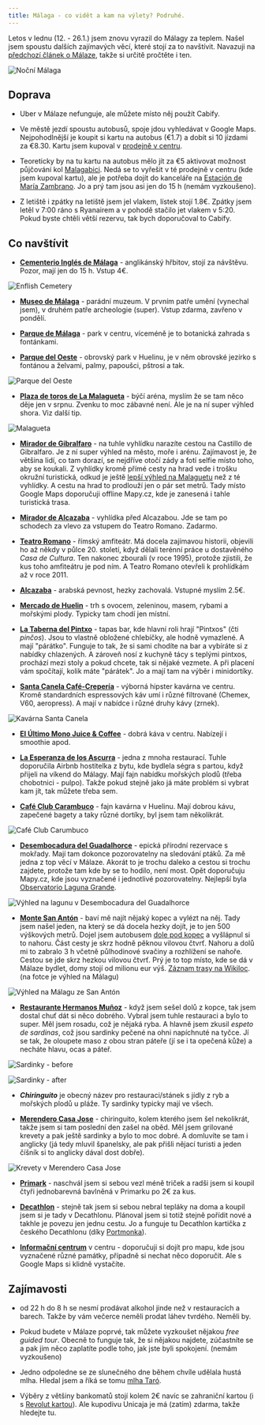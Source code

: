 ```yaml
---
title: Málaga - co vidět a kam na výlety? Podruhé.
---
```


Letos v lednu (12. - 26.1.) jsem znovu vyrazil do Málagy za teplem. Našel jsem spoustu dalších zajímavých věcí, které stojí za to navštívit. Navazuji na [předchozí článek o Málaze](/malaga/), takže si určitě pročtěte i ten.


![Noční Málaga](/data/2018/2018-01-27-malaga-podruhe/nocni-malaga.jpg)

## Doprava

- Uber v Málaze nefunguje, ale můžete místo něj použít Cabify.

- Ve městě jezdí spoustu autobusů, spoje jdou vyhledávat v Google Maps. Nejpohodlnější je koupit si kartu na autobus (€1.7) a dobít si 10 jízdami za €8.30. Kartu jsem kupoval v [prodejně v centru](https://goo.gl/maps/nvS6DsJV6Lp).

- Teoreticky by na tu kartu na autobus mělo jít za €5 aktivovat možnost půjčování kol [Malagabici](http://malagabici.malaga.eu/webpublica/index.html). Nedá se to vyřešit v té prodejně v centru (kde jsem kupoval kartu), ale je potřeba dojít do kanceláře na [Estación de María Zambrano](https://goo.gl/maps/B9sQMbAk5ik). Jo a prý tam jsou asi jen do 15 h (nemám vyzkoušeno).

- Z letiště i zpátky na letiště jsem jel vlakem, lístek stojí 1.8€. Zpátky jsem letěl v 7:00 ráno s Ryanairem a v pohodě stačilo jet vlakem v 5:20. Pokud byste chtěli větší rezervu, tak bych doporučoval to Cabify.

## Co navštívit

- **[Cementerio Inglés de Málaga](https://goo.gl/maps/KY7EYBZPeRo)** - anglikánský hřbitov, stojí za návštěvu. Pozor, mají jen do 15 h. Vstup 4€.

![Enflish Cemetery](/data/2018/2018-01-27-malaga-podruhe/english-cemetery.jpg)

- **[Museo de Málaga](https://goo.gl/maps/6fdFhjN2R362)** - parádní muzeum. V prvním patře umění (vynechal jsem), v druhém patře archeologie (super). Vstup zdarma, zavřeno v pondělí.

- **[Parque de Málaga](https://goo.gl/maps/jZsESU6z89N2)** - park v centru, víceméně je to botanická zahrada s fontánkami.

- **[Parque del Oeste](https://goo.gl/maps/gpVYjhu8N4F2)** - obrovský park v Huelinu, je v něm obrovské jezírko s fontánou a želvami, palmy, papoušci, pštrosi a tak.

![Parque del Oeste](/data/2018/2018-01-27-malaga-podruhe/park.jpg)

- **[Plaza de toros de La Malagueta](https://goo.gl/maps/Fz6mMb15rBR2)** - býčí aréna, myslím že se tam něco děje jen v srpnu. Zvenku to moc zábavné není. Ale je na ní super výhled shora. Viz další tip.

![Malagueta](/data/2018/2018-01-27-malaga-podruhe/malagueta.jpg)

- **[Mirador de Gibralfaro](https://goo.gl/maps/7gaj7Au1stp)** - na tuhle vyhlídku narazíte cestou na Castillo de Gibralfaro. Je z ní super výhled na město, moře i arénu. Zajímavost je, že většina lidí, co tam dorazí, se nejdříve otočí zády a fotí selfie místo toho, aby se koukali. Z vyhlídky kromě přímé cesty na hrad vede i trošku okružní turistická, odkud je ještě [lepší výhled na Malaguetu](https://mapy.cz/s/2lkbz) než z té vyhlídky. A cestu na hrad to prodlouží jen o pár set metrů. Tady místo Google Maps doporučuji offline Mapy.cz, kde je zanesená i tahle turistická trasa.

- **[Mirador de Alcazaba](https://goo.gl/maps/enbGCeSWXWG2)** - vyhlídka před Alcazabou. Jde se tam po schodech za vlevo za vstupem do Teatro Romano. Zadarmo.

- **[Teatro Romano](https://goo.gl/maps/NbhSr75V6Y32)** - římský amfiteátr. Má docela zajímavou historii, objevili ho až někdy v půlce 20. století, když dělali terénní práce u dostavěného *Casa de Cultura*. Ten nakonec zbourali (v roce 1995), protože zjistili, že kus toho amfiteátru je pod ním. A Teatro Romano otevřeli k prohlídkám až v roce 2011.

- **[Alcazaba](https://goo.gl/maps/7cGLNoWayFz)** - arabská pevnost, hezky zachovalá. Vstupné myslím 2.5€.

- **[Mercado de Huelin](https://goo.gl/maps/5rBJZmTGdsM2)** - trh s ovocem, zeleninou, masem, rybami a mořskými plody. Typicky tam chodí jen místní.

- **[La Taberna del Pintxo](https://goo.gl/maps/ykA3NQMye5T2)** - tapas bar, kde hlavní roli hrají "Pintxos" (čti *pinčos*). Jsou to vlastně obložené chlebíčky, ale hodně vymazlené. A mají "párátko". Funguje to tak, že si sami chodíte na bar a vybíráte si z nabídky chlazených. A zároveň nosí z kuchyně tácy s teplými pintxos, prochází mezi stoly a pokud chcete, tak si nějaké vezmete. A při placení vám spočítají, kolik máte "párátek". Jo a mají tam na výběr i minidortíky.

- **[Santa Canela Café-Crepería](https://goo.gl/maps/maeTtNBpdTC2)** - výborná hipster kavárna ve centru. Kromě standardních espressových káv umí i různé filtrované (Chemex, V60, aeropress). A mají v nabídce i různé druhy kávy (zrnek).

![Kavárna Santa Canela](/data/2018/2018-01-27-malaga-podruhe/santa-canela.jpg)

- **[El Último Mono Juice & Coffee](https://goo.gl/maps/7UR5o9T43pH2)** - dobrá káva v centru. Nabízejí i smoothie apod.

- **[La Esperanza de los Ascurra](https://goo.gl/maps/erkhecitmJC2)** - jedna z mnoha restaurací. Tuhle doporučila Airbnb hostitelka z bytu, kde bydlela ségra s partou, když přijeli na víkend do Málagy. Mají fajn nabídku mořských plodů (třeba chobotnici - pulpo). Takže pokud stejně jako já máte problém si vybrat kam jít, tak můžete třeba sem.

- **[Café Club Carambuco](https://goo.gl/maps/GqqJ9u8JTQA2)** - fajn kavárna v Huelinu. Mají dobrou kávu, zapečené bagety a taky různé dortíky, byl jsem tam několikrát.

![Café Club Carumbuco](/data/2018/2018-01-27-malaga-podruhe/carambuco.jpg)

- **[Desembocadura del Guadalhorce](https://goo.gl/maps/FJXvgj59tuv)** - epická přírodní rezervace s mokřady. Mají tam dokonce pozorovatelny na sledování ptáků. Za mě jedna z top věcí v Málaze. Akorát to je trochu daleko a cestou si trochu zajdete, protože tam kde by se to hodilo, není most. Opět doporučuju Mapy.cz, kde jsou vyznačené i jednotlivé pozorovatelny. Nejlepší byla [Observatorio Laguna Grande](https://mapy.cz/s/2lkRb).

![Výhled na lagunu v Desembocadura del Guadalhorce](/data/2018/2018-01-27-malaga-podruhe/rezervace.jpg)

- **[Monte San Antón](https://goo.gl/maps/x4QXMGXgdBx)** - baví mě najít nějaký kopec a vylézt na něj. Tady jsem našel jeden, na který se dá docela hezky dojít, je to jen 500 výškových metrů. Dojel jsem autobusem [dole pod kopec](https://goo.gl/maps/ZamQanDAWz12) a vyšlápnul si to nahoru. Část cesty je skrz hodně pěknou vilovou čtvrť. Nahoru a dolů mi to zabralo 3 h včetně půlhodinové svačiny a rozhlížení se nahoře. Cestou se jde skrz hezkou vilovou čtvrť. Prý je to top místo, kde se dá v Málaze bydlet, domy stojí od milionu eur výš. [Záznam trasy na Wikiloc](https://www.wikiloc.com/hiking-trails/malaga-san-anton-22221191). (na fotce je výhled na Málagu)

![Výhled na Málagu ze San Antón](/data/2018/2018-01-27-malaga-podruhe/vyhled-ze-san-anton.jpg)

- **[Restaurante Hermanos Muñoz](https://goo.gl/maps/Wu6XC2xMpqr)** - když jsem sešel dolů z kopce, tak jsem dostal chuť dát si něco dobrého. Vybral jsem tuhle restauraci a bylo to super. Měl jsem rosadu, což je nějaká ryba. A hlavně jsem zkusil *espeto de sardinas*, což jsou sardinky pečené na ohni napíchnuté na tyčce. Jí se tak, že oloupete maso z obou stran páteře (jí se i ta opečená kůže) a necháte hlavu, ocas a páteř.

![Sardinky - before](/data/2018/2018-01-27-malaga-podruhe/sardinky-before.jpg)

![Sardinky - after](/data/2018/2018-01-27-malaga-podruhe/sardinky-after.jpg)

- _**Chiringuito**_ je obecný název pro restauraci/stánek s jídly z ryb a mořských plodů u pláže. Ty sardinky typicky mají ve všech.

- **[Merendero Casa Jose](https://goo.gl/maps/GcfumeK2uko)** - chiringuito, kolem kterého jsem šel nekolikrát, takže jsem si tam poslední den zašel na oběd. Měl jsem grilované krevety a pak ještě sardinky a bylo to moc dobré. A domluvíte se tam i anglicky (já tedy mluvil španelsky, ale pak přišli nějací turisti a jeden číšník si to anglicky dával dost dobře).

![Krevety v Merendero Casa Jose](/data/2018/2018-01-27-malaga-podruhe/merendero.jpg)

- **[Primark](https://goo.gl/maps/VJH6KkeKmsM2)** - naschvál jsem si sebou vezl méně triček a radši jsem si koupil čtyři jednobarevná bavlněná v Primarku po 2€ za kus.

- **[Decathlon](https://goo.gl/maps/FHfUjaEhKxL2)** - stejně tak jsem si sebou nebral tepláky na doma a koupil jsem si je tady v Decathlonu. Plánoval jsem si totiž stejně pořídit nové a takhle je povezu jen jednu cestu. Jo a funguje tu Decathlon kartička z českého Decathlonu (díky [Portmonka](https://play.google.com/store/apps/details?id=cz.tomatolabs.portmonka&hl=en)).

- **[Informační centrum](https://goo.gl/maps/r3uCze6TSMR2)** v centru - doporučuji si dojít pro mapu, kde jsou vyznačené různé památky, případně si nechat něco doporučit. Ale s Google Maps si klidně vystačíte. 

## Zajímavosti
- od 22 h do 8 h se nesmí prodávat alkohol jinde než v restauracích a barech. Takže by vám večerce neměli prodat láhev tvrdého. Neměli by.

- Pokud budete v Málaze poprvé, tak můžete vyzkoušet nějakou _free guided tour_. Obecně to funguje tak, že si nějakou najdete, zúčastníte se a pak jim něco zaplatíte podle toho, jak jste byli spokojení. (nemám vyzkoušeno)

- Jedno odpoledne se ze slunečného dne během chvíle udělala hustá mlha. Hledal jsem a říká se tomu [mlha Taró](http://malagaenelcorazon.com/niebla-taro-en-malaga/). 

- Výběry z většiny bankomatů stojí kolem 2€ navíc se zahraniční kartou (i s [Revolut kartou](/revolut-karta/)). Ale kupodivu Unicaja je má (zatím) zdarma, takže hledejte tu.

